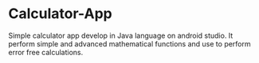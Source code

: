 # Calculator-App
Simple calculator app develop in Java language on android studio. It perform simple and advanced mathematical functions and use to perform error free calculations.
